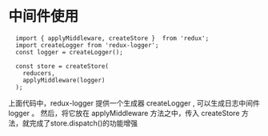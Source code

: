 # 中间件使用

  ```
    import { applyMiddleware, createStore }  from 'redux';
    import createLogger from 'redux-logger';
    const logger = createLogger();

    const store = createStore(
      reducers,
      applyMiddleware(logger)
    );
  ```
  上面代码中，redux-logger 提供一个生成器 createLogger , 可以生成日志中间件 logger 。 然后，将它放在 applyMiddleware 方法之中，传入 createStore 方法，就完成了store.dispatch()的功能增强
